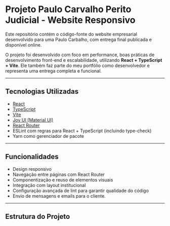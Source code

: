 # Projeto Paulo Carvalho Perito Judicial - Website Responsivo

Este repositório contém o código-fonte do website empresarial desenvolvido para uma Paulo Carbalho, com entrega final publicada e disponível online.

O projeto foi desenvolvido com foco em performance, boas práticas de desenvolvimento front-end e escalabilidade, utilizando **React + TypeScript + Vite**. Ele também faz parte do meu portfólio como desenvolvedor e representa uma entrega completa e funcional.

---

## Tecnologias Utilizadas

- [React](https://reactjs.org/)
- [TypeScript](https://www.typescriptlang.org/)
- [Vite](https://vitejs.dev/)
- [Joy UI (Material UI)](https://mui.com/joy-ui/)
- [React Router](https://reactrouter.com/)
- ESLint com regras para React + TypeScript (incluindo type-check)
- Yarn como gerenciador de pacote

---

## Funcionalidades

- Design responsivo
- Navegação entre páginas com React Router
- Componentização e reuso de elementos visuais
- Integração com layout institucional
- Configuração avançada de lint para garantir qualidade do código
- Envio de mensagens e emails para o cliente. 

---

## Estrutura do Projeto

        

